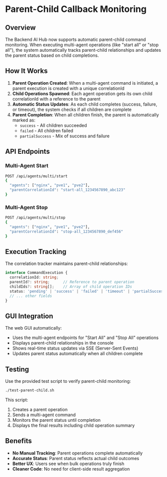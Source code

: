 # Parent-Child Callback Monitoring

## Overview

The Backend AI Hub now supports automatic parent-child command monitoring. When executing multi-agent operations (like "start all" or "stop all"), the system automatically tracks parent-child relationships and updates the parent status based on child completions.

## How It Works

1. **Parent Operation Created**: When a multi-agent command is initiated, a parent execution is created with a unique correlationId
2. **Child Operations Spawned**: Each agent operation gets its own child correlationId with a reference to the parent
3. **Automatic Status Updates**: As each child completes (success, failure, or timeout), the system checks if all children are complete
4. **Parent Completion**: When all children finish, the parent is automatically marked as:
   - `success` - All children succeeded
   - `failed` - All children failed
   - `partialSuccess` - Mix of success and failure

## API Endpoints

### Multi-Agent Start
```bash
POST /api/agents/multi/start
{
  "agents": ["nginx", "pve1", "pve2"],
  "parentCorrelationId": "start-all_1234567890_abc123"
}
```

### Multi-Agent Stop
```bash
POST /api/agents/multi/stop
{
  "agents": ["nginx", "pve1", "pve2"],
  "parentCorrelationId": "stop-all_1234567890_def456"
}
```

## Execution Tracking

The correlation tracker maintains parent-child relationships:

```typescript
interface CommandExecution {
  correlationId: string;
  parentId?: string;      // Reference to parent operation
  childIds?: string[];    // Array of child operation IDs
  status: 'pending' | 'success' | 'failed' | 'timeout' | 'partialSuccess';
  // ... other fields
}
```

## GUI Integration

The web GUI automatically:
- Uses the multi-agent endpoints for "Start All" and "Stop All" operations
- Displays parent-child relationships in the console
- Shows real-time status updates via SSE (Server-Sent Events)
- Updates parent status automatically when all children complete

## Testing

Use the provided test script to verify parent-child monitoring:

```bash
./test-parent-child.sh
```

This script:
1. Creates a parent operation
2. Sends a multi-agent command
3. Monitors the parent status until completion
4. Displays the final results including child operation summary

## Benefits

- **No Manual Tracking**: Parent operations complete automatically
- **Accurate Status**: Parent status reflects actual child outcomes
- **Better UX**: Users see when bulk operations truly finish
- **Cleaner Code**: No need for client-side result aggregation